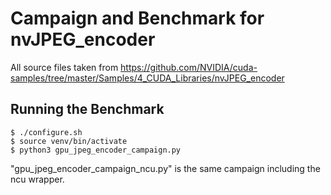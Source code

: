 # Campaign and Benchmark for nvJPEG_encoder

All source files taken from https://github.com/NVIDIA/cuda-samples/tree/master/Samples/4_CUDA_Libraries/nvJPEG_encoder

## Running the Benchmark
```
$ ./configure.sh
$ source venv/bin/activate
$ python3 gpu_jpeg_encoder_campaign.py
```

"gpu_jpeg_encoder_campaign_ncu.py" is the same campaign including the ncu 
wrapper.